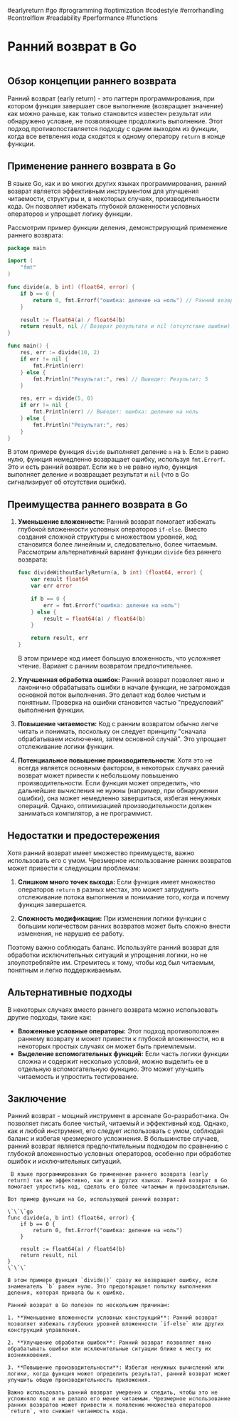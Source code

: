 #earlyreturn #go #programming #optimization #codestyle #errorhandling #controlflow #readability #performance #functions

# Ранний возврат в Go

```table-of-contents
```

## Обзор концепции раннего возврата

Ранний возврат (early return) - это паттерн программирования, при котором функция завершает свое выполнение (возвращает значение) как можно раньше, как только становится известен результат или обнаружено условие, не позволяющее продолжить выполнение. Этот подход противопоставляется подходу с одним выходом из функции, когда все ветвления кода сходятся к одному оператору `return` в конце функции.

## Применение раннего возврата в Go

В языке Go, как и во многих других языках программирования, ранний возврат является эффективным инструментом для улучшения читаемости, структуры и, в некоторых случаях, производительности кода. Он позволяет избежать глубокой вложенности условных операторов и упрощает логику функции.

Рассмотрим пример функции деления, демонстрирующий применение раннего возврата:

```go
package main

import (
	"fmt"
)

func divide(a, b int) (float64, error) {
	if b == 0 {
		return 0, fmt.Errorf("ошибка: деление на ноль") // Ранний возврат при делении на ноль
	}

	result := float64(a) / float64(b)
	return result, nil // Возврат результата и nil (отсутствие ошибки)
}

func main() {
    res, err := divide(10, 2)
    if err != nil {
        fmt.Println(err)
    } else {
        fmt.Println("Результат:", res) // Выведет: Результат: 5
    }

    res, err = divide(5, 0)
    if err != nil {
        fmt.Println(err) // Выведет: ошибка: деление на ноль
    } else {
        fmt.Println("Результат:", res)
    }
}

```

В этом примере функция `divide` выполняет деление `a` на `b`. Если `b` равно нулю, функция немедленно возвращает ошибку, используя `fmt.Errorf`. Это и есть ранний возврат. Если же `b` не равно нулю, функция выполняет деление и возвращает результат и `nil` (что в Go сигнализирует об отсутствии ошибки).

## Преимущества раннего возврата в Go

1.  **Уменьшение вложенности:** Ранний возврат помогает избежать глубокой вложенности условных операторов `if-else`. Вместо создания сложной структуры с множеством уровней, код становится более линейным и, следовательно, более читаемым. Рассмотрим альтернативный вариант функции `divide` без раннего возврата:

    ```go
    func divideWithoutEarlyReturn(a, b int) (float64, error) {
    	var result float64
    	var err error

    	if b == 0 {
    		err = fmt.Errorf("ошибка: деление на ноль")
    	} else {
    		result = float64(a) / float64(b)
    	}

    	return result, err
    }

    ```

    В этом примере код имеет большую вложенность, что усложняет чтение. Вариант с ранним возвратом предпочтительнее.

2.  **Улучшенная обработка ошибок:** Ранний возврат позволяет явно и лаконично обрабатывать ошибки в начале функции, не загромождая основной поток выполнения. Это делает код более чистым и понятным. Проверка на ошибки становится частью "предусловий" выполнения функции.

3.  **Повышение читаемости:** Код с ранним возвратом обычно легче читать и понимать, поскольку он следует принципу "сначала обрабатываем исключения, затем основной случай". Это упрощает отслеживание логики функции.

4. **Потенциальное повышение производительности**: Хотя это не всегда является основным фактором, в некоторых случаях ранний возврат может привести к небольшому повышению производительности. Если функция может определить, что дальнейшие вычисления не нужны (например, при обнаружении ошибки), она может немедленно завершиться, избегая ненужных операций. Однако, оптимизацией производительности должен заниматься компилятор, а не программист.

## Недостатки и предостережения

Хотя ранний возврат имеет множество преимуществ, важно использовать его с умом. Чрезмерное использование ранних возвратов может привести к следующим проблемам:

1.  **Слишком много точек выхода:** Если функция имеет множество операторов `return` в разных местах, это может затруднить отслеживание потока выполнения и понимание того, когда и почему функция завершается.

2. **Сложность модификации:** При изменении логики функции с большим количеством ранних возвратов может быть сложно внести изменения, не нарушив ее работу.

Поэтому важно соблюдать баланс. Используйте ранний возврат для обработки исключительных ситуаций и упрощения логики, но не злоупотребляйте им. Стремитесь к тому, чтобы код был читаемым, понятным и легко поддерживаемым.

## Альтернативные подходы

В некоторых случаях вместо раннего возврата можно использовать другие подходы, такие как:

*   **Вложенные условные операторы:** Этот подход противоположен раннему возврату и может привести к глубокой вложенности, но в некоторых простых случаях он может быть приемлемым.
*   **Выделение вспомогательных функций:** Если часть логики функции сложна и содержит несколько условий, можно выделить ее в отдельную вспомогательную функцию. Это может улучшить читаемость и упростить тестирование.

## Заключение

Ранний возврат - мощный инструмент в арсенале Go-разработчика. Он позволяет писать более чистый, читаемый и эффективный код. Однако, как и любой инструмент, его следует использовать с умом, соблюдая баланс и избегая чрезмерного усложнения. В большинстве случаев, ранний возврат является предпочтительным подходом по сравнению с глубокой вложенностью условных операторов, особенно при обработке ошибок и исключительных ситуаций.

```old
 В языке программирования Go применение раннего возврата (early return) так же эффективно, как и в других языках. Ранний возврат в Go помогает упростить код, сделать его более читаемым и производительным.

Вот пример функции на Go, использующей ранний возврат:

\`\`\`go
func divide(a, b int) (float64, error) {
    if b == 0 {
        return 0, fmt.Errorf("ошибка: деление на ноль")
    }

    result := float64(a) / float64(b)
    return result, nil
}
\`\`\`

В этом примере функция `divide()` сразу же возвращает ошибку, если знаменатель `b` равен нулю. Это предотвращает попытку выполнения деления, которая привела бы к ошибке.

Ранний возврат в Go полезен по нескольким причинам:

1. **Уменьшение вложенности условных конструкций**: Ранний возврат позволяет избежать глубоких уровней вложенности `if-else` или других конструкций управления.

2. **Улучшение обработки ошибок**: Ранний возврат позволяет явно обрабатывать ошибки или исключительные ситуации ближе к месту их возникновения.

3. **Повышение производительности**: Избегая ненужных вычислений или логики, когда функция может определить результат, ранний возврат может улучшить общую производительность приложения.

Важно использовать ранний возврат умеренно и следить, чтобы это не усложняло код и не делало его менее читаемым. Чрезмерное использование ранних возвратов может привести к появлению множества операторов `return`, что снижает читаемость кода.
```